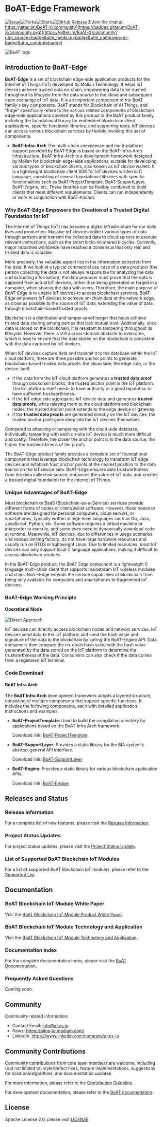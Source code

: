 
# BoAT-Edge Framework
[![Issue](https://img.shields.io/github/issues/aitos-io/BoAT-X-Framework)](https://github.com/aitos-io/BoAT-X-Framework/issues)![Forks](https://img.shields.io/github/forks/aitos-io/BoAT-X-Framework)![Stars](https://img.shields.io/github/stars/aitos-io/BoAT-X-Framework)[![GitHub Release](https://img.shields.io/github/license/aitos-io/BoAT-X-Framework)](https://github.com/aitos-io/BoAT-X-Framework/blob/master/LICENSE)[![Join the chat at https://gitter.im/BoAT-X/community](https://badges.gitter.im/BoAT-X/community.svg)](https://gitter.im/BoAT-X/community?utm_source=badge&utm_medium=badge&utm_campaign=pr-badge&utm_content=badge)

![BoAT logo](https://aitos-io.github.io/BoAT-X-Framework/logo/BoAT_RGB_Horizontal_100.png)


## Introduction to BoAT-Edge
**BoAT-Edge** is a set of blockchain edge-side application products for the Internet of Things (IoT) developed by Molian Technology. It helps IoT devices achieve trusted data on-chain, empowering data to be trusted throughout its lifecycle from the data source to the cloud and subsequent open exchange of IoT data. It is an important component of the BoAT family's key components. BoAT stands for Blockchain of AI Things, and "Edge" specifically refers to the various related components of blockchain edge-side applications covered by this product in the BoAT product family, including the foundational library for embedded blockchain client applications, specific functional libraries, and supporting tools. IoT devices can access various blockchain services by flexibly invoking this set of components.

- **BoAT-Infra-Arch**
  The multi-chain coexistence and multi-platform support provided by BoAT-Edge is based on the BoAT-Infra-Arch infrastructure. BoAT-Infra-Arch is a development framework designed by Molian for blockchain edge-side applications, suitable for developing various types of blockchain clients, also known as IoT device wallets.
  It is a lightweight blockchain client SDK for IoT devices written in C language, consisting of several foundational libraries with specific functionalities such as BoAT-ProjectTemplate, BoAT-SupportLayer, BoAT-Engine, etc. These libraries can be flexibly combined to build clients that meet different requirements. Clients can run independently or work in conjunction with BoAT-Anchor.

### Why BoAT-Edge Empowers the Creation of a Trusted Digital Foundation for IoT

The Internet of Things (IoT) has become a digital infrastructure for our daily lives and production. Massive IoT devices collect various types of data through sensors and transmit the collected data to cloud servers to execute relevant instructions, such as the smart locks on shared bicycles. Currently, major industries worldwide have reached a consensus that only real and trusted data is valuable.

More precisely, the valuable aspect lies in the information extracted from the data. If we look at a typical commercial use case of a data producer (the person collecting the data is not always responsible for analyzing the data and extracting information), the data producer must prove that the data is captured from actual IoT devices, rather than being generated or forged in a computer, when sharing the data with users. Therefore, the main purpose of BoAT-Edge is to enable IoT devices to access blockchain services. BoAT-Edge empowers IoT devices to achieve on-chain data at the network edge, as close as possible to the source of IoT data, extending the value of data through blockchain-based trusted proofs.

Blockchain is a distributed and tamper-proof ledger that helps achieve trusted data sharing among parties that lack mutual trust. Additionally, once data is stored on the blockchain, it is resistant to tampering throughout its lifecycle. However, there is still a cross-domain obstacle to overcome, which is how to ensure that the data stored on the blockchain is consistent with the data captured by IoT devices.

When IoT devices capture data and transmit it to the database within the IoT cloud platform, there are three possible anchor points to generate blockchain-based trusted data proofs: the cloud side, the edge side, or the device itself.

- If the data from the IoT cloud platform generates a **trusted data proof** through blockchain blocks, the trusted anchor point is the IoT platform. The IoT platform itself needs to have authority or a good reputation to have sufficient trustworthiness.
- If the IoT edge side aggregates IoT device data and generates **trusted data proofs**, while relaying them to the cloud platform and blockchain nodes, the trusted anchor point extends to the edge device or gateway.
- If the **trusted data proofs** are generated directly on the IoT devices, the trusted anchor point goes deep into the IoT devices themselves.

Compared to attacking or tampering with the cloud-side database, individually tampering with each on-site IoT device is much more difficult and costly. Therefore, the closer the anchor point is to the data source, the higher the trustworthiness of the proofs.

The BoAT-Edge product family provides a complete set of foundational components that leverage blockchain technology to transform IoT edge devices and establish trust anchor points at the nearest position to the data source on the IoT device side. BoAT-Edge ensures data trustworthiness from the data collection source, enhances the value of IoT data, and creates a trusted digital foundation for the Internet of Things.


### Unique Advantages of BoAT-Edge

Most blockchain or BaaS (Blockchain-as-a-Service) services provide different forms of nodes or client/wallet software. However, these nodes or software are designed for personal computers, cloud servers, or smartphones, typically written in high-level languages such as Go, Java, JavaScript, Python, etc. Some software requires a virtual machine or interpreter to execute, and some even need to dynamically download code at runtime. Meanwhile, IoT devices, due to differences in usage scenarios and various limiting factors, do not have large hardware resources and usually run on RTOS or lightweight Linux. Due to limited resources, most IoT devices can only support local C language applications, making it difficult to access blockchain services.

In the BoAT-Edge product, the BoAT Edge component is a lightweight C language multi-chain client that supports mainstream IoT wireless modules and chips. BoAT-Edge extends the service capabilities of blockchain from being only available for computers and smartphones to fragmented IoT devices.

### BoAT-Edge Working Principle

#### Operational Mode

![Direct Approach](https://aitos-io.github.io/BoAT-X-Framework/en-us/images/BoAT_README_Direct_Approach.png)

IoT devices can directly access blockchain nodes and network services. IoT devices send data to the IoT platform and send the hash value and signature of the data to the blockchain by calling the BoAT-Engine API. Data consumers then compare the on-chain hash value with the hash value generated by the data stored on the IoT platform to determine the trustworthiness of the data. Consumers can also check if the data comes from a registered IoT terminal.

### Code Download

#### BoAT Infra Arch

The **BoAT Infra Arch** development framework adopts a layered structure, consisting of multiple components that support specific functions. It includes the following components, each with detailed application instructions and examples.

- **BoAT-ProjectTemplate**: Used to build the compilation directory for applications based on the BoAT Infra Arch framework.

  Download link: [BoAT-ProjectTemplate](https://github.com/aitos-io/BoAT-ProjectTemplate)

- **BoAT-SupportLayer**: Provides a static library for the BIA system's abstract general API interface.

  Download link: [BoAT-SupportLayer](https://github.com/aitos-io/BoAT-SupportLayer)

- **BoAT-Engine**: Provides a static library for various blockchain application APIs.

  Download link: [BoAT-Engine](https://github.com/aitos-io/BoAT-Engine)


## Releases and Status

### Release Information
For a complete list of new features, please visit the [Release Information](https://github.com/aitos-io/BoAT-EdgeDocs/blob/main/BoATInfraArch_Releases.md).

### Project Status Updates
For project status updates, please visit the [Project Status Update](https://github.com/aitos-io/project-status-update).

### List of Supported BoAT Blockchain IoT Modules
For a list of supported BoAT Blockchain IoT modules, please refer to the [Supported List](./SUPPORTED_LIST.md).

## Documentation

### BoAT Blockchain IoT Module White Paper
Visit the [BoAT Blockchain IoT Module Product White Paper](https://aitos-io.github.io/BoAT-X-Framework/en-us/BoAT_Blockchain_IoT_Module_Product_White_Paper_en.pdf).

### BoAT Blockchain IoT Module Technology and Application
Visit the [BoAT Blockchain IoT Module Technology and Application](https://aitos-io.github.io/BoAT-X-Framework/en-us/BoAT_Blockchain_IoT_Module_Technology_and_Application_en.pdf).

### Documentation Index
For the complete documentation index, please visit the [BoAT Documentation](https://aitos-io.github.io/BoAT-EdgeDocs).

### Frequently Asked Questions
Coming soon.

## Community
Community related information:
+ Contact Email: info@aitos.io
+ News: https://aitos-io.medium.com/
+ LinkedIn: https://www.linkedin.com/company/aitos-io

## Community Contributions
Community contributions from core team members are welcome, including (but not limited to) style/defect fixes, feature implementations, suggestions for solutions/algorithms, and documentation updates.

For more information, please refer to the [Contribution Guideline](./CONTRIBUTING.md).

For development documentation, please refer to the [BoAT documentation](https://aitos-io.github.io/BoAT-EdgeDocs).

## License

Apache License 2.0, please visit [LICENSE](./LICENSE).

